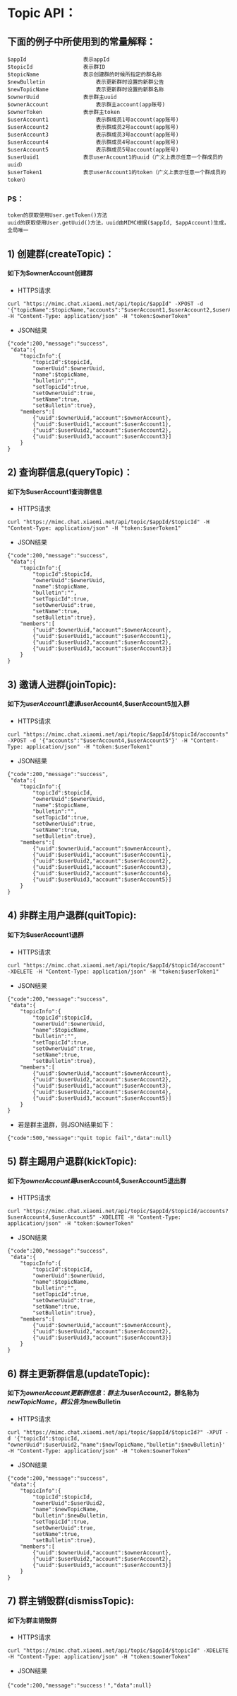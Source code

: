 
# Topic API：


## 下面的例子中所使用到的常量解释：

```
$appId					表示appId
$topicId				表示群ID
$topicName				表示创建群的时候所指定的群名称
$newBulletin				表示更新群时设置的新群公告
$newTopicName				表示更新群时设置的新群名称
$ownerUuid				表示群主uuid
$ownerAccount				表示群主account(app账号)
$ownerToken				表示群主token
$userAccount1				表示群成员1号account(app账号)
$userAccount2				表示群成员2号account(app账号)
$userAccount3				表示群成员3号account(app账号)
$userAccount4				表示群成员4号account(app账号)
$userAccount5				表示群成员5号account(app账号)
$userUuid1				表示userAccount1的uuid（广义上表示任意一个群成员的uuid）
$userToken1				表示userAccount1的token（广义上表示任意一个群成员的token）

```

### PS：
```
token的获取使用User.getToken()方法
uuid的获取使用User.getUuid()方法，uuid由MIMC根据($appId, $appAccount)生成，全局唯一
```

## 1) 创建群(createTopic)：

#### 如下为$ownerAccount创建群
	
+ HTTPS请求
```
curl "https://mimc.chat.xiaomi.net/api/topic/$appId" -XPOST -d '{"topicName":$topicName,"accounts":"$userAccount1,$userAccount2,$userAccount3"}' -H "Content-Type: application/json" -H "token:$ownerToken"
```
	
+ JSON结果
```
{"code":200,"message":"success",
 "data":{
	"topicInfo":{
		"topicId":$topicId,
		"ownerUuid":$ownerUuid,
		"name":$topicName,
		"bulletin":"",
		"setTopicId":true,
		"setOwnerUuid":true,
		"setName":true,
		"setBulletin":true},
	"members":[
		{"uuid":$ownerUuid,"account":$ownerAccount},
		{"uuid":$userUuid1,"account":$userAccount1},
		{"uuid":$userUuid2,"account":$userAccount2},
		{"uuid":$userUuid3,"account":$userAccount3}]
	}
}
```

## 2) 查询群信息(queryTopic)：

#### 如下为$userAccount1查询群信息

+ HTTPS请求
```
curl "https://mimc.chat.xiaomi.net/api/topic/$appId/$topicId" -H "Content-Type: application/json" -H "token:$userToken1"
```

+ JSON结果
```
{"code":200,"message":"success",
 "data":{
	"topicInfo":{
		"topicId":$topicId,
		"ownerUuid":$ownerUuid,
		"name":$topicName,
		"bulletin":"",
		"setTopicId":true,
		"setOwnerUuid":true,
		"setName":true,
		"setBulletin":true},
	"members":[
		{"uuid":$ownerUuid,"account":$ownerAccount},
		{"uuid":$userUuid1,"account":$userAccount1},
		{"uuid":$userUuid2,"account":$userAccount2},
		{"uuid":$userUuid3,"account":$userAccount3}]
	}
}
```

## 3) 邀请人进群(joinTopic):

#### 如下为$userAccount1邀请$userAccount4,$userAccount5加入群
	
+ HTTPS请求
```
curl "https://mimc.chat.xiaomi.net/api/topic/$appId/$topicId/accounts" -XPOST -d '{"accounts":"$userAccount4,$userAccount5"}' -H "Content-Type: application/json" -H "token:$userToken1"
```

+ JSON结果
```
{"code":200,"message":"success",
 "data":{
	"topicInfo":{
		"topicId":$topicId,
		"ownerUuid":$ownerUuid,
		"name":$topicName,
		"bulletin":"",
		"setTopicId":true,
		"setOwnerUuid":true,
		"setName":true,
		"setBulletin":true},
	"members":[
		{"uuid":$ownerUuid,"account":$ownerAccount},
		{"uuid":$userUuid1,"account":$userAccount1},
		{"uuid":$userUuid2,"account":$userAccount2},
		{"uuid":$userUuid1,"account":$userAccount3},
		{"uuid":$userUuid2,"account":$userAccount4},
		{"uuid":$userUuid3,"account":$userAccount5}]
	}
}
```

## 4) 非群主用户退群(quitTopic):

#### 如下为$userAccount1退群

+ HTTPS请求
```
curl "https://mimc.chat.xiaomi.net/api/topic/$appId/$topicId/account" -XDELETE -H "Content-Type: application/json" -H "token:$userToken1"
```
	
+ JSON结果
```
{"code":200,"message":"success",
 "data":{
	"topicInfo":{
		"topicId":$topicId,
		"ownerUuid":$ownerUuid,
		"name":$topicName,
		"bulletin":"",
		"setTopicId":true,
		"setOwnerUuid":true,
		"setName":true,
		"setBulletin":true},
	"members":[
		{"uuid":$ownerUuid,"account":$ownerAccount},
		{"uuid":$userUuid2,"account":$userAccount2},
		{"uuid":$userUuid1,"account":$userAccount3},
		{"uuid":$userUuid2,"account":$userAccount4},
		{"uuid":$userUuid3,"account":$userAccount5}]
	}
}
```

+ 若是群主退群，则JSON结果如下：
```
{"code":500,"message":"quit topic fail","data":null}
```
 
## 5) 群主踢用户退群(kickTopic):

#### 如下为$ownerAccount踢$userAccount4,$userAccount5退出群

+ HTTPS请求
```
curl "https://mimc.chat.xiaomi.net/api/topic/$appId/$topicId/accounts?$userAccount4,$userAccount5" -XDELETE -H "Content-Type: application/json" -H "token:$ownerToken"
```
	
+ JSON结果
```
{"code":200,"message":"success",
 "data":{
	"topicInfo":{
		"topicId":$topicId,
		"ownerUuid":$ownerUuid,
		"name":$topicName,
		"bulletin":"",
		"setTopicId":true,
		"setOwnerUuid":true,
		"setName":true,
		"setBulletin":true},
	"members":[
		{"uuid":$ownerUuid,"account":$ownerAccount},
		{"uuid":$userUuid2,"account":$userAccount2},
		{"uuid":$userUuid3,"account":$userAccount3}]
	}
}
```
	
## 6) 群主更新群信息(updateTopic):

#### 如下为$ownerAccount更新群信息：群主为$userAccount2，群名称为$newTopicName，群公告为$newBulletin
	
+ HTTPS请求
```
curl "https://mimc.chat.xiaomi.net/api/topic/$appId/$topicId?" -XPUT -d '{"topicId":$topicId, "ownerUuid":$userUuid2,"name":$newTopicName,"bulletin":$newBulletin}' -H "Content-Type: application/json" -H "token:$ownerToken"
```
	
+ JSON结果
```
{"code":200,"message":"success",
 "data":{
	"topicInfo":{
		"topicId":$topicId,
		"ownerUuid":$userUuid2,
		"name":$newTopicName,
		"bulletin":$newBulletin,
		"setTopicId":true,
		"setOwnerUuid":true,
		"setName":true,
		"setBulletin":true},
	"members":[
		{"uuid":$ownerUuid,"account":$ownerAccount},
		{"uuid":$userUuid2,"account":$userAccount2},
		{"uuid":$userUuid3,"account":$userAccount3}]
	}
}
```

## 7) 群主销毁群(dismissTopic):

#### 如下为群主销毁群
	
+ HTTPS请求
```
curl "https://mimc.chat.xiaomi.net/api/topic/$appId/$topicId" -XDELETE -H "Content-Type: application/json" -H "token:$ownerToken"
```

+ JSON结果
```
{"code":200,"message":"success！","data":null}
```
